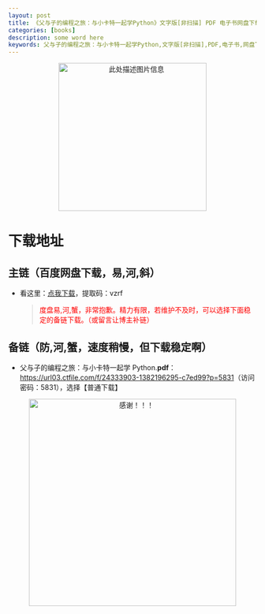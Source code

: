 ```yaml
---
layout: post
title: 《父与子的编程之旅：与小卡特一起学Python》文字版[非扫描] PDF 电子书网盘下载
categories: [books]
description: some word here
keywords: 父与子的编程之旅：与小卡特一起学Python,文字版[非扫描],PDF,电子书,网盘下载
---
```


<div align="center"><img src="https://pic.imgdb.cn/item/670631b2d29ded1a8c78688e.png" alt="此处描述图片信息" width="300px" height="auto"></div>

# 下载地址

## 主链（百度网盘下载，易,河,斜）

- 看这里：[点我下载](https://pan.baidu.com/s/1iMXUbSbtZQZjDcqDmnWUyw?pwd=vzrf)，提取码：vzrf

  > <p style="color:red" >度盘易,河,蟹，非常抱歉。精力有限，若维护不及时，可以选择下面稳定的备链下载。（或留言让博主补链）</p>

## 备链（防,河,蟹，速度稍慢，但下载稳定啊）

- 父与子的编程之旅：与小卡特一起学 Python.**pdf**：<https://url03.ctfile.com/f/24333903-1382196295-c7ed99?p=5831>（访问密码：5831），选择【普通下载】

<div align="center"><img src="https://pic.imgdb.cn/item/6707df6bd29ded1a8ce37031.gif" alt="感谢！！！" width="420px" height="auto"/></div>
